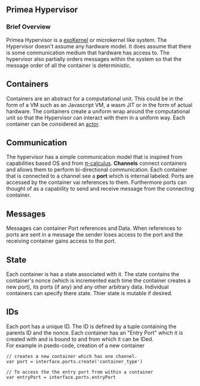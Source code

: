 ## Primea Hypervisor

### Brief Overview

Primea Hypervisor is a [exoKernel](https://en.wikipedia.org/wiki/Exokernel) or microkernel like system. The Hypervisor doesn't assume any hardware model. It does assume that there is some communication medium that hardware has access to. The hypervisor also partially orders messages within the system so that the message order of all the container is deterministic. 

## Containers
Containers are an abstract for a computational unit. This could be in the form of a VM such as an Javascript VM, a wasm JIT or in the form of actual hardware. The containers create a uniform wrap around the computational unit so that the Hypervisor can interact with them in a uniform way. Each container can be considered an [actor](https://en.wikipedia.org/wiki/Actor_model). 

## Communication
The hypervisor has a simple communication model that is inspired from capabilities based OS and from [π-calculus](https://en.wikipedia.org/wiki/Π-calculus).
**Channels** connect containers and allows them to perform bi-directional communication. Each container that is connected to a channel see a **port** which is internal labeled. Ports are accessed by the container vai references to them. Furthermore ports can thought of as a capability to send and receive message from the connecting container. 

## Messages
Messages can container Port references and Data. When references to ports are sent in a message the sender loses access to the port and the receiving container gains access to the port.

## State
Each container is has a state associated with it. The state contains the container's nonce (which is incremented each time the container creates a new port), its ports (if any) and any other arbitrary data. Individual containers can specify there state. Thier state is mutable if desired.

## IDs
Each port has a unique ID. The ID is defined by a tuple containing the parents ID and the nonce. Each container has an "Entry Port" which it is created with and is bound to and from which it can be IDed.  
For example in psedo-code, creation of a new container
```
// creates a new container which has one channel.
var port = interface.ports.create('container_type')

// To access the the entry port from within a container
var entryPort = interface.ports.entryPort

```
